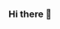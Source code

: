 ### Hi there 👋

<!--
**oguzhancoruk/oguzhancoruk** is a ✨ _special_ ✨ repository because its `README.md` (this file) appears on your GitHub profile.

Here are some ideas to get you started:

![Github stats 1](https://github-readme-stats.vercel.app/api?username=kullanıcıadınız&show_icons=true&theme=gradient) 
![Github stats 2](https://github-readme-stats.vercel.app/api?username=kullanıcıadınız&show_icons=true&theme=radical)


- 🔭 I’m currently working on react.JS
- 🌱 I’m currently learning node.js
-

- 📫 How to reach me: ![Mail](oguzcoruk6161@gmaik.com)

